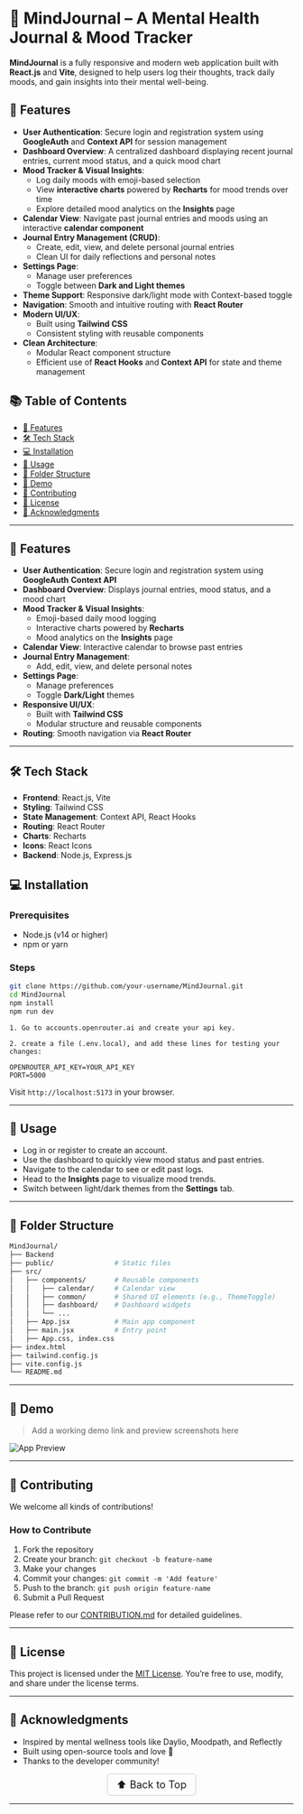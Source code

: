# 🧠 MindJournal – A Mental Health Journal & Mood Tracker

**MindJournal** is a fully responsive and modern web application built with **React.js** and **Vite**, designed to help users log their thoughts, track daily moods, and gain insights into their mental well-being.

## 🚀 Features

- **User Authentication**: Secure login and registration system using **GoogleAuth** and **Context API** for session management  
- **Dashboard Overview**: A centralized dashboard displaying recent journal entries, current mood status, and a quick mood chart  
- **Mood Tracker & Visual Insights**:
  - Log daily moods with emoji-based selection  
  - View **interactive charts** powered by **Recharts** for mood trends over time  
  - Explore detailed mood analytics on the **Insights** page  
- **Calendar View**: Navigate past journal entries and moods using an interactive **calendar component**  
- **Journal Entry Management (CRUD)**:
  - Create, edit, view, and delete personal journal entries  
  - Clean UI for daily reflections and personal notes  
- **Settings Page**:
  - Manage user preferences  
  - Toggle between **Dark and Light themes**  
- **Theme Support**: Responsive dark/light mode with Context-based toggle  
- **Navigation**: Smooth and intuitive routing with **React Router**  
- **Modern UI/UX**:
  - Built using **Tailwind CSS**  
  - Consistent styling with reusable components  
- **Clean Architecture**:
  - Modular React component structure  
  - Efficient use of **React Hooks** and **Context API** for state and theme management



## 📚 Table of Contents

- [🚀 Features](#-features)
- [🛠️ Tech Stack](#️-tech-stack)
- [💻 Installation](#-installation)
- [📖 Usage](#-usage)
- [📁 Folder Structure](#-folder-structure)
- [📸 Demo](#-demo)
- [🤝 Contributing](#-contributing)
- [📄 License](#-license)
- [🙏 Acknowledgments](#-acknowledgments)

---

## 🚀 Features

- **User Authentication**: Secure login and registration system using **GoogleAuth** **Context API**
- **Dashboard Overview**: Displays journal entries, mood status, and a mood chart
- **Mood Tracker & Visual Insights**:
  - Emoji-based daily mood logging  
  - Interactive charts powered by **Recharts**
  - Mood analytics on the **Insights** page  
- **Calendar View**: Interactive calendar to browse past entries
- **Journal Entry Management**:
  - Add, edit, view, and delete personal notes  
- **Settings Page**:
  - Manage preferences  
  - Toggle **Dark/Light** themes  
- **Responsive UI/UX**:
  - Built with **Tailwind CSS**  
  - Modular structure and reusable components  
- **Routing**: Smooth navigation via **React Router**


---

## 🛠️ Tech Stack


- **Frontend**: React.js, Vite  
- **Styling**: Tailwind CSS  
- **State Management**: Context API, React Hooks  
- **Routing**: React Router  
- **Charts**: Recharts  
- **Icons**: React Icons
- **Backend**: Node.js, Express.js


## 💻 Installation

### Prerequisites

- Node.js (v14 or higher)
- npm or yarn

### Steps

```bash
git clone https://github.com/your-username/MindJournal.git
cd MindJournal
npm install
npm run dev
````
```
1. Go to accounts.openrouter.ai and create your api key. 

2. create a file (.env.local), and add these lines for testing your changes: 

OPENROUTER_API_KEY=YOUR_API_KEY
PORT=5000
```

Visit `http://localhost:5173` in your browser.

---

## 📖 Usage

* Log in or register to create an account.
* Use the dashboard to quickly view mood status and past entries.
* Navigate to the calendar to see or edit past logs.
* Head to the **Insights** page to visualize mood trends.
* Switch between light/dark themes from the **Settings** tab.

---

## 📁 Folder Structure

```bash
MindJournal/
├── Backend
├── public/               # Static files
├── src/
│   ├── components/       # Reusable components
│   │   ├── calendar/     # Calendar view
│   │   ├── common/       # Shared UI elements (e.g., ThemeToggle)
│   │   ├── dashboard/    # Dashboard widgets
│   │   └── ...           
│   ├── App.jsx           # Main app component
│   ├── main.jsx          # Entry point
│   ├── App.css, index.css
├── index.html
├── tailwind.config.js
├── vite.config.js
└── README.md
```

---

## 📸 Demo

> Add a working demo link and preview screenshots here

![App Preview](public/demo-screenshot.png.png)


---

## 🤝 Contributing

We welcome all kinds of contributions!

### How to Contribute

1. Fork the repository
2. Create your branch: `git checkout -b feature-name`
3. Make your changes
4. Commit your changes: `git commit -m 'Add feature'`
5. Push to the branch: `git push origin feature-name`
6. Submit a Pull Request

Please refer to our [CONTRIBUTION.md](CONTRIBUTION.md) for detailed guidelines.


---

## 📄 License

This project is licensed under the [MIT License](LICENSE).
You’re free to use, modify, and share under the license terms.

---

## 🙏 Acknowledgments

* Inspired by mental wellness tools like Daylio, Moodpath, and Reflectly
* Built using open-source tools and love 💖
* Thanks to the developer community!

<p align="center">
  <a href="#top" style="font-size: 18px; padding: 8px 16px; display: inline-block; border: 1px solid #ccc; border-radius: 6px; text-decoration: none;">
    ⬆️ Back to Top
  </a>
</p>


---

